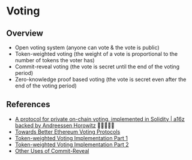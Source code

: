# Voting

## Overview

- Open voting system (anyone can vote & the vote is public)
- Token-weighted voting (the weight of a vote is proportional to the number of tokens the voter has)
- Commit-reveal voting (the vote is secret until the end of the voting period)
- Zero-knowledge proof based voting (the vote is secret even after the end of the voting period)

## References

- [A protocol for private on-chain voting, implemented in Solidity | a16z backed by Andreessen Horowitz](https://github.com/a16z/cicada) 🌟🌟🌟🌟🌟
- [Towards Better Ethereum Voting Protocols](https://blog.colony.io/towards-better-ethereum-voting-protocols-7e54cb5a0119/)
- [Token-weighted Voting Implementation Part 1](https://blog.colony.io/token-weighted-voting-implementation-part-1-72f836b5423b/)
- [Token-weighted Voting Implementation Part 2](https://blog.colony.io/token-weighted-voting-implementation-part-2-13e490fe1b8a/)
- [Other Uses of Commit-Reveal](https://sunnya97.gitbooks.io/a-beginner-s-guide-to-ethereum-and-dapp-developme/content/writing-smart-contracts/other-uses-of-commit-reveal.html)
